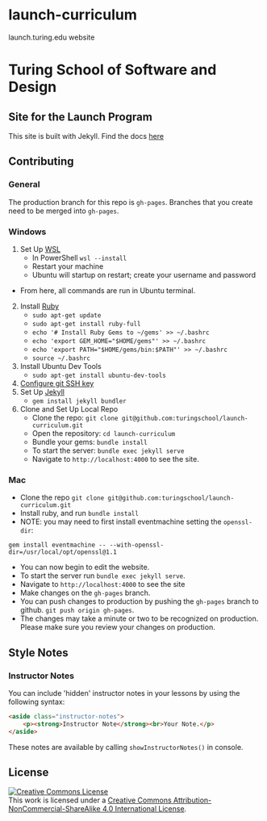 # launch-curriculum
launch.turing.edu website

# Turing School of Software and Design

## Site for the Launch Program

This site is built with Jekyll. Find the docs [here](https://jekyllrb.com/docs/usage/)

## Contributing

### General

The production branch for this repo is `gh-pages`.  Branches that you create need to be merged into `gh-pages`.

### Windows
1. Set Up [WSL](https://learn.microsoft.com/en-us/windows/wsl/)
    * In PowerShell `wsl --install`
    * Restart your machine
    * Ubuntu will startup on restart; create your username and password  
* From here, all commands are run in Ubuntu terminal.
2. Install [Ruby](https://www.ruby-lang.org/en/documentation/installation/)
    * `sudo apt-get update`
    * `sudo apt-get install ruby-full`
    * `echo '# Install Ruby Gems to ~/gems' >> ~/.bashrc`
    * `echo 'export GEM_HOME="$HOME/gems"' >> ~/.bashrc`
    * `echo 'export PATH="$HOME/gems/bin:$PATH"' >> ~/.bashrc`
    * `source ~/.bashrc`
3. Install Ubuntu Dev Tools
    * `sudo apt-get install ubuntu-dev-tools`
4. [Configure git SSH key](https://mod0.turing.edu/computer-setup#configure-github)
5. Set Up [Jekyll](https://jekyllrb.com/docs/installation/ubuntu/)
    * `gem install jekyll bundler`
6. Clone and Set Up Local Repo
    * Clone the repo: `git clone git@github.com:turingschool/launch-curriculum.git`
    * Open the repository: `cd launch-curriculum`
    * Bundle your gems: `bundle install`
    * To start the server: `bundle exec jekyll serve`
    * Navigate to `http://localhost:4000` to see the site.

### Mac
* Clone the repo `git clone git@github.com:turingschool/launch-curriculum.git`
* Install ruby, and run `bundle install`
* NOTE: you may need to first install eventmachine setting the `openssl-dir`:
```
gem install eventmachine -- --with-openssl-dir=/usr/local/opt/openssl@1.1
```
* You can now begin to edit the website.
* To start the server run `bundle exec jekyll serve`.
* Navigate to `http://localhost:4000` to see the site
* Make changes on the `gh-pages` branch.
* You can push changes to production by pushing the `gh-pages` branch to github. `git push origin gh-pages`.
* The changes may take a minute or two to be recognized on production. Please make sure you review your changes on production.

## Style Notes

### Instructor Notes

You can include 'hidden' instructor notes in your lessons by using the following syntax:

```html
<aside class="instructor-notes">
    <p><strong>Instructor Note</strong><br>Your Note.</p>
</aside>
```

These notes are available by calling `showInstructorNotes()` in console.

## License

<a rel="license" href="http://creativecommons.org/licenses/by-nc-sa/4.0/"><img alt="Creative Commons License" style="border-width:0" src="https://i.creativecommons.org/l/by-nc-sa/4.0/88x31.png" /></a><br />This work is licensed under a <a rel="license" href="http://creativecommons.org/licenses/by-nc-sa/4.0/">Creative Commons Attribution-NonCommercial-ShareAlike 4.0 International License</a>.
